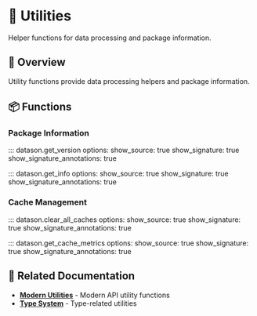 # 🔧 Utilities

Helper functions for data processing and package information.

## 🎯 Overview

Utility functions provide data processing helpers and package information.

## 📦 Functions

### Package Information

::: datason.get_version
    options:
      show_source: true
      show_signature: true
      show_signature_annotations: true

::: datason.get_info
    options:
      show_source: true
      show_signature: true
      show_signature_annotations: true

### Cache Management

::: datason.clear_all_caches
    options:
      show_source: true
      show_signature: true
      show_signature_annotations: true

::: datason.get_cache_metrics
    options:
      show_source: true
      show_signature: true
      show_signature_annotations: true

## 🔗 Related Documentation

- **[Modern Utilities](modern-utilities.md)** - Modern API utility functions
- **[Type System](type-system.md)** - Type-related utilities
